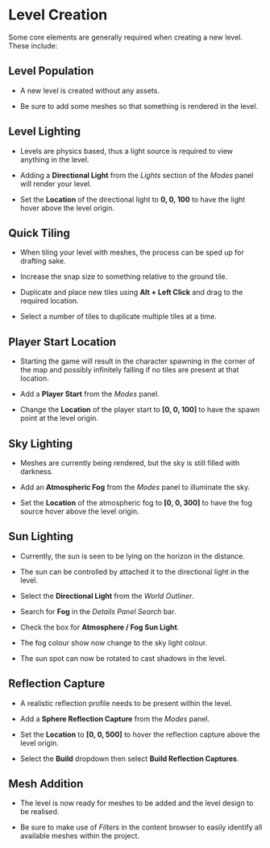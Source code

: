 # Level Creation

Some core elements are generally required when creating a new level. These include:

## Level Population
* A new level is created without any assets.

* Be sure to add some meshes so that something is rendered in the level.

## Level Lighting
* Levels are physics based, thus a light source is required to view anything in the level.

* Adding a **Directional Light** from the *Lights* section of the *Modes* panel will render your level.

* Set the **Location** of the directional light to **0, 0, 100** to have the light hover above the level origin.

## Quick Tiling
* When tiling your level with meshes, the process can be sped up for drafting sake.

* Increase the snap size to something relative to the ground tile.

* Duplicate and place new tiles using **Alt + Left Click** and drag to the required location.

* Select a number of tiles to duplicate multiple tiles at a time.

## Player Start Location
* Starting the game will result in the character spawning in the corner of the map and possibly infinitely falling if no tiles are present at that location.

* Add a **Player Start** from the *Modes* panel.

* Change the **Location** of the player start to **[0, 0, 100]** to have the spawn point at the level origin.

## Sky Lighting
* Meshes are currently being rendered, but the sky is still filled with darkness.

* Add an **Atmospheric Fog** from the *Modes* panel to illuminate the sky.

* Set the **Location** of the atmospheric fog to **[0, 0, 300]** to have the fog source hover above the level origin.

## Sun Lighting
* Currently, the sun is seen to be lying on the horizon in the distance.

* The sun can be controlled by attached it to the directional light in the level.

* Select the **Directional Light** from the *World Outliner*.

* Search for **Fog** in the *Details Panel Search* bar.

* Check the box for **Atmosphere / Fog Sun Light**.

* The fog colour show now change to the sky light colour.

* The sun spot can now be rotated to cast shadows in the level.

## Reflection Capture
* A realistic reflection profile needs to be present within the level.

* Add a **Sphere Reflection Capture** from the *Modes* panel.

* Set the **Location** to **[0, 0, 500]** to hover the reflection capture above the level origin.

* Select the **Build** dropdown then select **Build Reflection Captures**.

## Mesh Addition
* The level is now ready for meshes to be added and the level design to be realised.

* Be sure to make use of *Filters* in the content browser to easily identify all available meshes within the project.